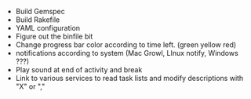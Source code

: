 * Build Gemspec
* Build Rakefile
* YAML configuration
* Figure out the binfile bit
* Change progress bar color according to time left. (green yellow red)
* notifications according to system (Mac Growl, LInux notify, Windows ???)
* Play sound at end of activity and break
* Link to various services to read task lists and modify descriptions with "X" or ","
